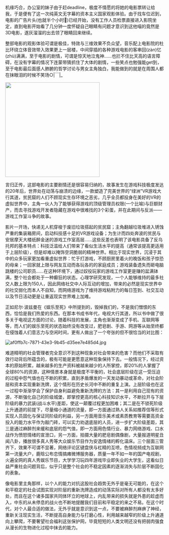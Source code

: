 机缘巧合，办公室的妹子由于赶deadline，极度不情愿的将她的电影票转让给我，于是便有了这一次纯英文无字幕的资本主义国家观影体验。由于找车位迟到，电影的广告片头(也就半个小时🙂)已经开始，没有工作人员检票直接进入影院坐定，直到电影开始看了几分钟一度怀疑自己眼睛有问题才意识到这他喵的竟然是3D电影，遂灰溜溜的出去领了眼睛回来继续。

整部电影的观影体验可谓是极佳，特效与三维效果不负众望，音乐配上电影院的杜比环绕立体音效带入效果更上一层楼，中间穿插的各种游戏电影的客串回(zàn)忆(zhù)满满，至于电影的剧情，可谓是惊天地泣鬼神……也拦不住比天高的语言障碍，在没有字幕的情况下连蒙带猜抓住了大体的剧情，一些笑点也勉强能get到，至于电影最后面感人肺腑的哲学讨论与男女主角独白，我能做到的就是在周围人都在抹眼泪的时候不笑场○|￣|_

<img src="https://i.loli.net/2020/05/24/yOjv5Tq9t4ESo6d.jpg" width="300px"/>

言归正传，这部电影的主要剧情还是很容易归纳的，故事发生在游戏科技极度发达的20年后，世界处在动荡与崩溃的边缘，一款塑造了完美世界的“绿洲”VR游戏大行其道，贫民窟的人们不顾现实生存环境之恶劣，几乎全员都投身在美好的VR的虚拟世界中，主角一伙人为了能够获得游戏的顶级管理员权限(一个比喻)与巨额财产，而去寻找游戏开发者隐藏在游戏中很难找的3个彩蛋，并在此期间与反派——游戏工作室斗争的故事。

影片一开场，快递无人机穿梭于废旧垃圾搭起的贫民窟；主角翻越垃圾堆进入锈蚀严重的集装箱房间，启动科技感十足的VR游戏设备；为生计而四处奔波的贫民与安居摩天大楼纸醉金迷的游戏工作室高层……这些反差也表明了该电影具备了反乌托邦的基本特点：科技泛滥给人们带来了看似生活水平的提高（通常该提高更适用于上层阶级），但是却难以掩饰空洞脆弱的精神世界。相比于现实世界，沉浸于其中的众多玩家更加看重虚拟世界：忙于打游戏，不顾厨房里着火的晚饭和孩子惊恐的母亲；一回家就上限与网友互动而各玩各的的家庭成员；游戏装备遗失而砸电脑跳楼的公司职员……在这种环境下，通过奴役玩家的游戏工作室更是赚的盆满钵满，整个社会都处于一种癫狂的状态。心理学研究发现，一个人能够维持的最多社交人数上限为150人，因此网络社交中人际互动的增加，带来的必然是现实世界中的社交弱化而本人不自知，而网络游戏为了维持游戏粘附力的每日签到、社交互动以及节日活动更是让重返现实世界难上加难。

正如尼尔·波兹曼在《娱乐至死》中所提到的，毁掉我们的，不是我们憎恨的东西，恰恰是我们热爱的东西。在那本书成书年代，电视大行其道，所以书中做了很多关于电视这方面的讨论，随着科技的发展，主角也渐渐变成了手机、互联网等等，而人们的娱乐至死的状态始终没有改变过，肥皂剧、手游、网游等从始至终都在侵蚀着人们意志力与空闲时间，更有人做出了一个夸张的但不很恰当的对比图：

![af0ffb7c-7871-43e3-9b45-d35ee7e485d4.jpg](https://i.loli.net/2020/05/24/sIbxFcXheozifWZ.jpg "百年前躺着吸鸦片 百年后躺着玩手机｜之所以说这个比喻不恰当，是因为相比于自控力差造成的心理“成瘾”，手机和互联网带来了更多的是方便与益处，而鸦片的毒害远远大于收益")

难道精明的社会管理者完全意识不到这种现象对社会带来的危害？而他们不采取有效行动背后所蕴含的，极有可能是更愿意这种现象保持下去。一般情况下，经过资本的原始积累，越来越多的生产资料被越来越少的人所掌控，即20%的人掌握了全球80%的资源，这种情景本身就是极度不平衡的，社会底层阶级在这一受压迫的过程中怨气值也在不断的积累，直到矛盾爆发的一天发动暴动或革命，对社会阶层和资本实现重新洗牌，这个情形在历史长河中不断的重复上演。上层阶级也在这一过程中渐渐学会了保护自身利益避免重新洗牌的方法：其一是利用自己现有的资源，不断强化自己的阶级城堡，即掌控更高的核心科技知识水平，不断拉开与下层阶级的暴力武装(战斗水平)差距，使这一颠覆过程更加困难；其二是在不锁死阶级上升通道的前提下，尽量缩小通道的流量，即一方面通过熟人关系如推荐信等形式实现人员固化与保证同阶级的利益，另一方面用音乐美术或素质教育等需要高资金投入的能力水平作为敲门砖，可以实力劝退底层的人员，进一步扩大阶级差距，其三是通过麻醉剂来缓和底层的怨气值，即一方面用色情行业、暴力网络游戏、口水战作为愤怒情绪的宣泄口，另一方面，拍摄大量的肥皂剧偶像剧，大量报道明星丑闻八卦，播放很多真人秀等大众娱乐节目作为安逸情绪的孵化温床。三个层面三管齐下，效果不可谓不显著，网络评论区键盘侠与杠精的互喷，色情视频成为互联网第一流量大户，鹿晗公布恋情搞瘫微博服务器，质量一年不如一年的国产电视剧，火遍全网的真人秀娱乐节目，大学学习玩四年游戏毕业即失业的大学生，这看似日益严重社会问题背后，似乎只是整个社会的不稳定因素的逐渐消失与阶层不断固化的表象。

像电影里主角那样，以个人的能力对抗这股社会趋势无外乎是毫无可能的，在这个和平稳定的社会试图实现对阶层的重新洗牌造成的动荡实际对所有人都没有太多好处，而且在这个诸多国家共同体环立的地球上，内乱带来的损失就是外患的趁虚而入，中东的从未停息的战火也不断地提醒我们目前和平稳定的来之不易。在这个时代，对个人最合适的做法，无外乎就是意识到这一点，不要被麻醉剂麻痹了神经，重新关注现实生活，不断提高自身能力与打磨心性，利用越来越窄的阶级上升通道向上攀爬，不要奢望社会福利这张保护网，毕竟短短的人类文明还没有把弱肉强食从漫长的生物进化过程中抹去的能力。